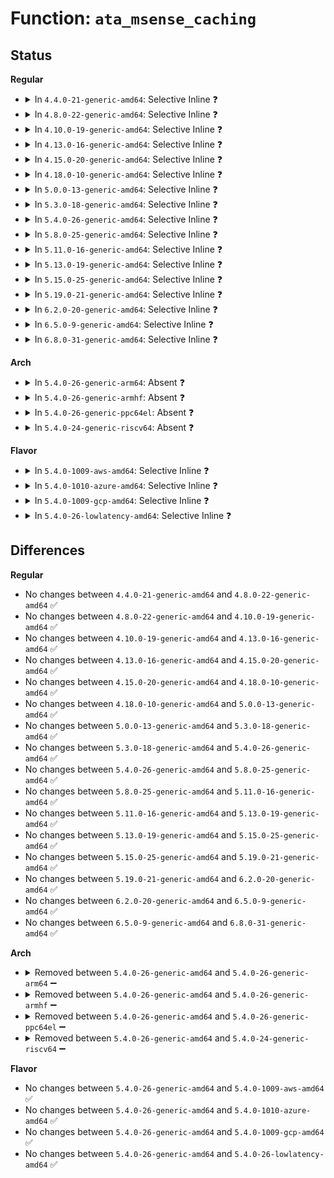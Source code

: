 # Function: <code>ata_msense_caching</code>

## Status
<b>Regular</b>
<ul>
<li>
<details>
<summary>In <code>4.4.0-21-generic-amd64</code>: Selective Inline ❓</summary>

```c
unsigned int ata_msense_caching(u16 * id, u8 * buf, bool changeable)
```

```json
{
  "name": "ata_msense_caching",
  "collision_type": "Unique Static",
  "inline_type": "Selective",
  "funcs": [
    {
      "addr": 18446744071584947680,
      "name": "ata_msense_caching",
      "external": false,
      "loc": "drivers/ata/libata-scsi.c:2308",
      "file": "drivers/ata/libata-scsi.c",
      "inline": "not declared, inlined",
      "caller_inline": [],
      "caller_func": [
        "drivers/ata/libata-scsi.c:ata_scsi_mode_select_xlat",
        "drivers/ata/libata-scsi.c:ata_scsiop_mode_sense",
        "drivers/ata/libata-scsi.c:ata_scsiop_mode_sense"
      ]
    }
  ],
  "symbols": [
    {
      "addr": 18446744071584947680,
      "name": "ata_msense_caching",
      "section": ".text",
      "bind": "STB_LOCAL",
      "size": 159
    }
  ]
}
```
</details>
</li>
<li>
<details>
<summary>In <code>4.8.0-22-generic-amd64</code>: Selective Inline ❓</summary>

```c
unsigned int ata_msense_caching(u16 * id, u8 * buf, bool changeable)
```

```json
{
  "name": "ata_msense_caching",
  "collision_type": "Unique Static",
  "inline_type": "Selective",
  "funcs": [
    {
      "addr": 18446744071585313424,
      "name": "ata_msense_caching",
      "external": false,
      "loc": "drivers/ata/libata-scsi.c:2429",
      "file": "drivers/ata/libata-scsi.c",
      "inline": "not declared, inlined",
      "caller_inline": [],
      "caller_func": [
        "drivers/ata/libata-scsi.c:ata_scsi_mode_select_xlat",
        "drivers/ata/libata-scsi.c:ata_scsiop_mode_sense",
        "drivers/ata/libata-scsi.c:ata_scsiop_mode_sense"
      ]
    }
  ],
  "symbols": [
    {
      "addr": 18446744071585313424,
      "name": "ata_msense_caching",
      "section": ".text",
      "bind": "STB_LOCAL",
      "size": 173
    }
  ]
}
```
</details>
</li>
<li>
<details>
<summary>In <code>4.10.0-19-generic-amd64</code>: Selective Inline ❓</summary>

```c
unsigned int ata_msense_caching(u16 * id, u8 * buf, bool changeable)
```

```json
{
  "name": "ata_msense_caching",
  "collision_type": "Unique Static",
  "inline_type": "Selective",
  "funcs": [
    {
      "addr": 18446744071585514544,
      "name": "ata_msense_caching",
      "external": false,
      "loc": "drivers/ata/libata-scsi.c:2510",
      "file": "drivers/ata/libata-scsi.c",
      "inline": "not declared, inlined",
      "caller_inline": [],
      "caller_func": [
        "drivers/ata/libata-scsi.c:ata_scsi_mode_select_xlat",
        "drivers/ata/libata-scsi.c:ata_scsiop_mode_sense",
        "drivers/ata/libata-scsi.c:ata_scsiop_mode_sense"
      ]
    }
  ],
  "symbols": [
    {
      "addr": 18446744071585514544,
      "name": "ata_msense_caching",
      "section": ".text",
      "bind": "STB_LOCAL",
      "size": 173
    }
  ]
}
```
</details>
</li>
<li>
<details>
<summary>In <code>4.13.0-16-generic-amd64</code>: Selective Inline ❓</summary>

```c
unsigned int ata_msense_caching(u16 * id, u8 * buf, bool changeable)
```

```json
{
  "name": "ata_msense_caching",
  "collision_type": "Unique Static",
  "inline_type": "Selective",
  "funcs": [
    {
      "addr": 18446744071585598752,
      "name": "ata_msense_caching",
      "external": false,
      "loc": "drivers/ata/libata-scsi.c:2489",
      "file": "drivers/ata/libata-scsi.c",
      "inline": "not declared, inlined",
      "caller_inline": [],
      "caller_func": [
        "drivers/ata/libata-scsi.c:ata_scsi_mode_select_xlat",
        "drivers/ata/libata-scsi.c:ata_scsiop_mode_sense",
        "drivers/ata/libata-scsi.c:ata_scsiop_mode_sense"
      ]
    }
  ],
  "symbols": [
    {
      "addr": 18446744071585598752,
      "name": "ata_msense_caching",
      "section": ".text",
      "bind": "STB_LOCAL",
      "size": 175
    }
  ]
}
```
</details>
</li>
<li>
<details>
<summary>In <code>4.15.0-20-generic-amd64</code>: Selective Inline ❓</summary>

```c
unsigned int ata_msense_caching(u16 * id, u8 * buf, bool changeable)
```

```json
{
  "name": "ata_msense_caching",
  "collision_type": "Unique Static",
  "inline_type": "Selective",
  "funcs": [
    {
      "addr": 18446744071586030384,
      "name": "ata_msense_caching",
      "external": false,
      "loc": "drivers/ata/libata-scsi.c:2490",
      "file": "drivers/ata/libata-scsi.c",
      "inline": "not declared, inlined",
      "caller_inline": [],
      "caller_func": [
        "drivers/ata/libata-scsi.c:ata_scsi_mode_select_xlat",
        "drivers/ata/libata-scsi.c:ata_scsiop_mode_sense",
        "drivers/ata/libata-scsi.c:ata_scsiop_mode_sense"
      ]
    }
  ],
  "symbols": [
    {
      "addr": 18446744071586030384,
      "name": "ata_msense_caching",
      "section": ".text",
      "bind": "STB_LOCAL",
      "size": 175
    }
  ]
}
```
</details>
</li>
<li>
<details>
<summary>In <code>4.18.0-10-generic-amd64</code>: Selective Inline ❓</summary>

```c
unsigned int ata_msense_caching(u16 * id, u8 * buf, bool changeable)
```

```json
{
  "name": "ata_msense_caching",
  "collision_type": "Unique Static",
  "inline_type": "Selective",
  "funcs": [
    {
      "addr": 18446744071586277392,
      "name": "ata_msense_caching",
      "external": false,
      "loc": "drivers/ata/libata-scsi.c:2493",
      "file": "drivers/ata/libata-scsi.c",
      "inline": "not declared, inlined",
      "caller_inline": [],
      "caller_func": [
        "drivers/ata/libata-scsi.c:ata_scsi_mode_select_xlat",
        "drivers/ata/libata-scsi.c:ata_scsiop_mode_sense",
        "drivers/ata/libata-scsi.c:ata_scsiop_mode_sense"
      ]
    }
  ],
  "symbols": [
    {
      "addr": 18446744071586277392,
      "name": "ata_msense_caching",
      "section": ".text",
      "bind": "STB_LOCAL",
      "size": 171
    }
  ]
}
```
</details>
</li>
<li>
<details>
<summary>In <code>5.0.0-13-generic-amd64</code>: Selective Inline ❓</summary>

```c
unsigned int ata_msense_caching(u16 * id, u8 * buf, bool changeable)
```

```json
{
  "name": "ata_msense_caching",
  "collision_type": "Unique Static",
  "inline_type": "Selective",
  "funcs": [
    {
      "addr": 18446744071586418256,
      "name": "ata_msense_caching",
      "external": false,
      "loc": "drivers/ata/libata-scsi.c:2488",
      "file": "drivers/ata/libata-scsi.c",
      "inline": "not declared, inlined",
      "caller_inline": [],
      "caller_func": [
        "drivers/ata/libata-scsi.c:ata_scsi_mode_select_xlat",
        "drivers/ata/libata-scsi.c:ata_scsiop_mode_sense",
        "drivers/ata/libata-scsi.c:ata_scsiop_mode_sense"
      ]
    }
  ],
  "symbols": [
    {
      "addr": 18446744071586418256,
      "name": "ata_msense_caching",
      "section": ".text",
      "bind": "STB_LOCAL",
      "size": 171
    }
  ]
}
```
</details>
</li>
<li>
<details>
<summary>In <code>5.3.0-18-generic-amd64</code>: Selective Inline ❓</summary>

```c
unsigned int ata_msense_caching(u16 * id, u8 * buf, bool changeable)
```

```json
{
  "name": "ata_msense_caching",
  "collision_type": "Unique Static",
  "inline_type": "Selective",
  "funcs": [
    {
      "addr": 18446744071586664016,
      "name": "ata_msense_caching",
      "external": false,
      "loc": "drivers/ata/libata-scsi.c:2492",
      "file": "drivers/ata/libata-scsi.c",
      "inline": "not declared, inlined",
      "caller_inline": [],
      "caller_func": [
        "drivers/ata/libata-scsi.c:ata_scsi_mode_select_xlat",
        "drivers/ata/libata-scsi.c:ata_scsiop_mode_sense",
        "drivers/ata/libata-scsi.c:ata_scsiop_mode_sense"
      ]
    }
  ],
  "symbols": [
    {
      "addr": 18446744071586664016,
      "name": "ata_msense_caching",
      "section": ".text",
      "bind": "STB_LOCAL",
      "size": 178
    }
  ]
}
```
</details>
</li>
<li>
<details>
<summary>In <code>5.4.0-26-generic-amd64</code>: Selective Inline ❓</summary>

```c
unsigned int ata_msense_caching(u16 * id, u8 * buf, bool changeable)
```

```json
{
  "name": "ata_msense_caching",
  "collision_type": "Unique Static",
  "inline_type": "Selective",
  "funcs": [
    {
      "addr": 18446744071586811328,
      "name": "ata_msense_caching",
      "external": false,
      "loc": "drivers/ata/libata-scsi.c:2492",
      "file": "drivers/ata/libata-scsi.c",
      "inline": "not declared, inlined",
      "caller_inline": [],
      "caller_func": [
        "drivers/ata/libata-scsi.c:ata_scsi_mode_select_xlat",
        "drivers/ata/libata-scsi.c:ata_scsiop_mode_sense",
        "drivers/ata/libata-scsi.c:ata_scsiop_mode_sense"
      ]
    }
  ],
  "symbols": [
    {
      "addr": 18446744071586811328,
      "name": "ata_msense_caching",
      "section": ".text",
      "bind": "STB_LOCAL",
      "size": 178
    }
  ]
}
```
</details>
</li>
<li>
<details>
<summary>In <code>5.8.0-25-generic-amd64</code>: Selective Inline ❓</summary>

```c
unsigned int ata_msense_caching(u16 * id, u8 * buf, bool changeable)
```

```json
{
  "name": "ata_msense_caching",
  "collision_type": "Unique Static",
  "inline_type": "Selective",
  "funcs": [
    {
      "addr": 18446744071587606608,
      "name": "ata_msense_caching",
      "external": false,
      "loc": "drivers/ata/libata-scsi.c:2204",
      "file": "drivers/ata/libata-scsi.c",
      "inline": "not declared, inlined",
      "caller_inline": [],
      "caller_func": [
        "drivers/ata/libata-scsi.c:ata_scsi_mode_select_xlat",
        "drivers/ata/libata-scsi.c:ata_scsiop_mode_sense",
        "drivers/ata/libata-scsi.c:ata_scsiop_mode_sense"
      ]
    }
  ],
  "symbols": [
    {
      "addr": 18446744071587606608,
      "name": "ata_msense_caching",
      "section": ".text",
      "bind": "STB_LOCAL",
      "size": 178
    }
  ]
}
```
</details>
</li>
<li>
<details>
<summary>In <code>5.11.0-16-generic-amd64</code>: Selective Inline ❓</summary>

```c
unsigned int ata_msense_caching(u16 * id, u8 * buf, bool changeable)
```

```json
{
  "name": "ata_msense_caching",
  "collision_type": "Unique Static",
  "inline_type": "Selective",
  "funcs": [
    {
      "addr": 18446744071587668304,
      "name": "ata_msense_caching",
      "external": false,
      "loc": "drivers/ata/libata-scsi.c:2204",
      "file": "drivers/ata/libata-scsi.c",
      "inline": "not declared, inlined",
      "caller_inline": [],
      "caller_func": [
        "drivers/ata/libata-scsi.c:ata_scsi_mode_select_xlat",
        "drivers/ata/libata-scsi.c:ata_scsiop_mode_sense",
        "drivers/ata/libata-scsi.c:ata_scsiop_mode_sense"
      ]
    }
  ],
  "symbols": [
    {
      "addr": 18446744071587668304,
      "name": "ata_msense_caching",
      "section": ".text",
      "bind": "STB_LOCAL",
      "size": 178
    }
  ]
}
```
</details>
</li>
<li>
<details>
<summary>In <code>5.13.0-19-generic-amd64</code>: Selective Inline ❓</summary>

```c
unsigned int ata_msense_caching(u16 * id, u8 * buf, bool changeable)
```

```json
{
  "name": "ata_msense_caching",
  "collision_type": "Unique Static",
  "inline_type": "Selective",
  "funcs": [
    {
      "addr": 18446744071587547648,
      "name": "ata_msense_caching",
      "external": false,
      "loc": "drivers/ata/libata-scsi.c:2200",
      "file": "drivers/ata/libata-scsi.c",
      "inline": "not declared, inlined",
      "caller_inline": [],
      "caller_func": [
        "drivers/ata/libata-scsi.c:ata_scsi_mode_select_xlat",
        "drivers/ata/libata-scsi.c:ata_scsiop_mode_sense",
        "drivers/ata/libata-scsi.c:ata_scsiop_mode_sense"
      ]
    }
  ],
  "symbols": [
    {
      "addr": 18446744071587547648,
      "name": "ata_msense_caching",
      "section": ".text",
      "bind": "STB_LOCAL",
      "size": 178
    }
  ]
}
```
</details>
</li>
<li>
<details>
<summary>In <code>5.15.0-25-generic-amd64</code>: Selective Inline ❓</summary>

```c
unsigned int ata_msense_caching(u16 * id, u8 * buf, bool changeable)
```

```json
{
  "name": "ata_msense_caching",
  "collision_type": "Unique Static",
  "inline_type": "Selective",
  "funcs": [
    {
      "addr": 18446744071588126800,
      "name": "ata_msense_caching",
      "external": false,
      "loc": "drivers/ata/libata-scsi.c:2160",
      "file": "drivers/ata/libata-scsi.c",
      "inline": "not declared, inlined",
      "caller_inline": [],
      "caller_func": [
        "drivers/ata/libata-scsi.c:ata_scsi_mode_select_xlat",
        "drivers/ata/libata-scsi.c:ata_scsiop_mode_sense",
        "drivers/ata/libata-scsi.c:ata_scsiop_mode_sense"
      ]
    }
  ],
  "symbols": [
    {
      "addr": 18446744071588126800,
      "name": "ata_msense_caching",
      "section": ".text",
      "bind": "STB_LOCAL",
      "size": 178
    }
  ]
}
```
</details>
</li>
<li>
<details>
<summary>In <code>5.19.0-21-generic-amd64</code>: Selective Inline ❓</summary>

```c
unsigned int ata_msense_caching(u16 * id, u8 * buf, bool changeable)
```

```json
{
  "name": "ata_msense_caching",
  "collision_type": "Unique Static",
  "inline_type": "Selective",
  "funcs": [
    {
      "addr": 18446744071589507632,
      "name": "ata_msense_caching",
      "external": false,
      "loc": "drivers/ata/libata-scsi.c:2176",
      "file": "drivers/ata/libata-scsi.c",
      "inline": "not declared, inlined",
      "caller_inline": [],
      "caller_func": [
        "drivers/ata/libata-scsi.c:ata_scsi_mode_select_xlat",
        "drivers/ata/libata-scsi.c:ata_scsiop_mode_sense",
        "drivers/ata/libata-scsi.c:ata_scsiop_mode_sense"
      ]
    }
  ],
  "symbols": [
    {
      "addr": 18446744071589507632,
      "name": "ata_msense_caching",
      "section": ".text",
      "bind": "STB_LOCAL",
      "size": 202
    }
  ]
}
```
</details>
</li>
<li>
<details>
<summary>In <code>6.2.0-20-generic-amd64</code>: Selective Inline ❓</summary>

```c
unsigned int ata_msense_caching(u16 * id, u8 * buf, bool changeable)
```

```json
{
  "name": "ata_msense_caching",
  "collision_type": "Unique Static",
  "inline_type": "Selective",
  "funcs": [
    {
      "addr": 18446744071591092464,
      "name": "ata_msense_caching",
      "external": false,
      "loc": "drivers/ata/libata-scsi.c:2189",
      "file": "drivers/ata/libata-scsi.c",
      "inline": "not declared, inlined",
      "caller_inline": [],
      "caller_func": [
        "drivers/ata/libata-scsi.c:ata_scsi_mode_select_xlat",
        "drivers/ata/libata-scsi.c:ata_scsiop_mode_sense",
        "drivers/ata/libata-scsi.c:ata_scsiop_mode_sense"
      ]
    }
  ],
  "symbols": [
    {
      "addr": 18446744071591092464,
      "name": "ata_msense_caching",
      "section": ".text",
      "bind": "STB_LOCAL",
      "size": 202
    }
  ]
}
```
</details>
</li>
<li>
<details>
<summary>In <code>6.5.0-9-generic-amd64</code>: Selective Inline ❓</summary>

```c
unsigned int ata_msense_caching(u16 * id, u8 * buf, bool changeable)
```

```json
{
  "name": "ata_msense_caching",
  "collision_type": "Unique Static",
  "inline_type": "Selective",
  "funcs": [
    {
      "addr": 18446744071591450768,
      "name": "ata_msense_caching",
      "external": false,
      "loc": "drivers/ata/libata-scsi.c:2213",
      "file": "drivers/ata/libata-scsi.c",
      "inline": "not declared, inlined",
      "caller_inline": [],
      "caller_func": [
        "drivers/ata/libata-scsi.c:ata_scsi_mode_select_xlat",
        "drivers/ata/libata-scsi.c:ata_scsiop_mode_sense",
        "drivers/ata/libata-scsi.c:ata_scsiop_mode_sense"
      ]
    }
  ],
  "symbols": [
    {
      "addr": 18446744071591450768,
      "name": "ata_msense_caching",
      "section": ".text",
      "bind": "STB_LOCAL",
      "size": 202
    }
  ]
}
```
</details>
</li>
<li>
<details>
<summary>In <code>6.8.0-31-generic-amd64</code>: Selective Inline ❓</summary>

```c
unsigned int ata_msense_caching(u16 * id, u8 * buf, bool changeable)
```

```json
{
  "name": "ata_msense_caching",
  "collision_type": "Unique Static",
  "inline_type": "Selective",
  "funcs": [
    {
      "addr": 18446744071591798464,
      "name": "ata_msense_caching",
      "external": false,
      "loc": "drivers/ata/libata-scsi.c:2164",
      "file": "drivers/ata/libata-scsi.c",
      "inline": "not declared, inlined",
      "caller_inline": [],
      "caller_func": [
        "drivers/ata/libata-scsi.c:ata_scsi_mode_select_xlat",
        "drivers/ata/libata-scsi.c:ata_scsiop_mode_sense",
        "drivers/ata/libata-scsi.c:ata_scsiop_mode_sense"
      ]
    }
  ],
  "symbols": [
    {
      "addr": 18446744071591798464,
      "name": "ata_msense_caching",
      "section": ".text",
      "bind": "STB_LOCAL",
      "size": 202
    }
  ]
}
```
</details>
</li>
</ul>
<b>Arch</b>
<ul>
<li>
<details>
<summary>In <code>5.4.0-26-generic-arm64</code>: Absent ❓</summary>

```json
{
  "name": "ata_msense_caching",
  "collision_type": "Unique Static",
  "inline_type": "Selective",
  "funcs": [
    {
      "addr": 18446603336499735808,
      "name": "ata_msense_caching",
      "external": false,
      "loc": "drivers/ata/libata-scsi.c:2492",
      "file": "drivers/ata/libata-scsi.c",
      "inline": "not declared, inlined",
      "caller_inline": [
        "drivers/ata/libata-scsi.c:ata_scsi_mode_select_xlat",
        "drivers/ata/libata-scsi.c:ata_scsiop_mode_sense",
        "drivers/ata/libata-scsi.c:ata_scsiop_mode_sense"
      ],
      "caller_func": [
        "drivers/ata/libata-scsi.c:ata_scsi_mode_select_xlat",
        "drivers/ata/libata-scsi.c:ata_scsiop_mode_sense",
        "drivers/ata/libata-scsi.c:ata_scsiop_mode_sense"
      ]
    }
  ],
  "symbols": [
    {
      "addr": 18446603336499728520,
      "name": "ata_msense_caching.part.0",
      "section": ".text",
      "bind": "STB_LOCAL",
      "size": 140
    }
  ]
}
```
</details>
</li>
<li>
<details>
<summary>In <code>5.4.0-26-generic-armhf</code>: Absent ❓</summary>

```json
{
  "name": "ata_msense_caching",
  "collision_type": "Unique Static",
  "inline_type": "Selective",
  "funcs": [
    {
      "addr": 3232185992,
      "name": "ata_msense_caching",
      "external": false,
      "loc": "drivers/ata/libata-scsi.c:2492",
      "file": "drivers/ata/libata-scsi.c",
      "inline": "not declared, inlined",
      "caller_inline": [
        "drivers/ata/libata-scsi.c:ata_scsi_mode_select_xlat",
        "drivers/ata/libata-scsi.c:ata_scsiop_mode_sense",
        "drivers/ata/libata-scsi.c:ata_scsiop_mode_sense"
      ],
      "caller_func": [
        "drivers/ata/libata-scsi.c:ata_scsi_mode_select_xlat",
        "drivers/ata/libata-scsi.c:ata_scsiop_mode_sense",
        "drivers/ata/libata-scsi.c:ata_scsiop_mode_sense"
      ]
    }
  ],
  "symbols": [
    {
      "addr": 3232185048,
      "name": "ata_msense_caching.part.0",
      "section": ".text",
      "bind": "STB_LOCAL",
      "size": 116
    }
  ]
}
```
</details>
</li>
<li>
<details>
<summary>In <code>5.4.0-26-generic-ppc64el</code>: Absent ❓</summary>

```json
{
  "name": "ata_msense_caching",
  "collision_type": "Unique Static",
  "inline_type": "Selective",
  "funcs": [
    {
      "addr": 13835058055293078040,
      "name": "ata_msense_caching",
      "external": false,
      "loc": "drivers/ata/libata-scsi.c:2492",
      "file": "drivers/ata/libata-scsi.c",
      "inline": "not declared, inlined",
      "caller_inline": [
        "drivers/ata/libata-scsi.c:ata_scsi_mode_select_xlat",
        "drivers/ata/libata-scsi.c:ata_scsiop_mode_sense",
        "drivers/ata/libata-scsi.c:ata_scsiop_mode_sense"
      ],
      "caller_func": [
        "drivers/ata/libata-scsi.c:ata_scsi_mode_select_xlat",
        "drivers/ata/libata-scsi.c:ata_scsiop_mode_sense",
        "drivers/ata/libata-scsi.c:ata_scsiop_mode_sense"
      ]
    }
  ],
  "symbols": [
    {
      "addr": 13835058055293076752,
      "name": "ata_msense_caching.part.0",
      "section": ".text",
      "bind": "STB_LOCAL",
      "size": 96
    }
  ]
}
```
</details>
</li>
<li>
<details>
<summary>In <code>5.4.0-24-generic-riscv64</code>: Absent ❓</summary>

```json
{
  "name": "ata_msense_caching",
  "collision_type": "Unique Static",
  "inline_type": "Selective",
  "funcs": [
    {
      "addr": 18446743936276902710,
      "name": "ata_msense_caching",
      "external": false,
      "loc": "drivers/ata/libata-scsi.c:2492",
      "file": "drivers/ata/libata-scsi.c",
      "inline": "not declared, inlined",
      "caller_inline": [
        "drivers/ata/libata-scsi.c:ata_scsi_mode_select_xlat",
        "drivers/ata/libata-scsi.c:ata_scsiop_mode_sense",
        "drivers/ata/libata-scsi.c:ata_scsiop_mode_sense"
      ],
      "caller_func": [
        "drivers/ata/libata-scsi.c:ata_scsi_mode_select_xlat",
        "drivers/ata/libata-scsi.c:ata_scsiop_mode_sense",
        "drivers/ata/libata-scsi.c:ata_scsiop_mode_sense"
      ]
    }
  ],
  "symbols": [
    {
      "addr": 18446743936276899864,
      "name": "ata_msense_caching.part.0",
      "section": ".text",
      "bind": "STB_LOCAL",
      "size": 138
    }
  ]
}
```
</details>
</li>
</ul>
<b>Flavor</b>
<ul>
<li>
<details>
<summary>In <code>5.4.0-1009-aws-amd64</code>: Selective Inline ❓</summary>

```c
unsigned int ata_msense_caching(u16 * id, u8 * buf, bool changeable)
```

```json
{
  "name": "ata_msense_caching",
  "collision_type": "Unique Static",
  "inline_type": "Selective",
  "funcs": [
    {
      "addr": 18446744071586569904,
      "name": "ata_msense_caching",
      "external": false,
      "loc": "drivers/ata/libata-scsi.c:2492",
      "file": "drivers/ata/libata-scsi.c",
      "inline": "not declared, inlined",
      "caller_inline": [],
      "caller_func": [
        "drivers/ata/libata-scsi.c:ata_scsi_mode_select_xlat",
        "drivers/ata/libata-scsi.c:ata_scsiop_mode_sense",
        "drivers/ata/libata-scsi.c:ata_scsiop_mode_sense"
      ]
    }
  ],
  "symbols": [
    {
      "addr": 18446744071586569904,
      "name": "ata_msense_caching",
      "section": ".text",
      "bind": "STB_LOCAL",
      "size": 178
    }
  ]
}
```
</details>
</li>
<li>
<details>
<summary>In <code>5.4.0-1010-azure-amd64</code>: Selective Inline ❓</summary>

```c
unsigned int ata_msense_caching(u16 * id, u8 * buf, bool changeable)
```

```json
{
  "name": "ata_msense_caching",
  "collision_type": "Unique Static",
  "inline_type": "Selective",
  "funcs": [
    {
      "addr": 18446744071586438480,
      "name": "ata_msense_caching",
      "external": false,
      "loc": "drivers/ata/libata-scsi.c:2492",
      "file": "drivers/ata/libata-scsi.c",
      "inline": "not declared, inlined",
      "caller_inline": [],
      "caller_func": [
        "drivers/ata/libata-scsi.c:ata_scsi_mode_select_xlat",
        "drivers/ata/libata-scsi.c:ata_scsiop_mode_sense",
        "drivers/ata/libata-scsi.c:ata_scsiop_mode_sense"
      ]
    }
  ],
  "symbols": [
    {
      "addr": 18446744071586438480,
      "name": "ata_msense_caching",
      "section": ".text",
      "bind": "STB_LOCAL",
      "size": 178
    }
  ]
}
```
</details>
</li>
<li>
<details>
<summary>In <code>5.4.0-1009-gcp-amd64</code>: Selective Inline ❓</summary>

```c
unsigned int ata_msense_caching(u16 * id, u8 * buf, bool changeable)
```

```json
{
  "name": "ata_msense_caching",
  "collision_type": "Unique Static",
  "inline_type": "Selective",
  "funcs": [
    {
      "addr": 18446744071586765888,
      "name": "ata_msense_caching",
      "external": false,
      "loc": "drivers/ata/libata-scsi.c:2492",
      "file": "drivers/ata/libata-scsi.c",
      "inline": "not declared, inlined",
      "caller_inline": [],
      "caller_func": [
        "drivers/ata/libata-scsi.c:ata_scsi_mode_select_xlat",
        "drivers/ata/libata-scsi.c:ata_scsiop_mode_sense",
        "drivers/ata/libata-scsi.c:ata_scsiop_mode_sense"
      ]
    }
  ],
  "symbols": [
    {
      "addr": 18446744071586765888,
      "name": "ata_msense_caching",
      "section": ".text",
      "bind": "STB_LOCAL",
      "size": 178
    }
  ]
}
```
</details>
</li>
<li>
<details>
<summary>In <code>5.4.0-26-lowlatency-amd64</code>: Selective Inline ❓</summary>

```c
unsigned int ata_msense_caching(u16 * id, u8 * buf, bool changeable)
```

```json
{
  "name": "ata_msense_caching",
  "collision_type": "Unique Static",
  "inline_type": "Selective",
  "funcs": [
    {
      "addr": 18446744071586871952,
      "name": "ata_msense_caching",
      "external": false,
      "loc": "drivers/ata/libata-scsi.c:2492",
      "file": "drivers/ata/libata-scsi.c",
      "inline": "not declared, inlined",
      "caller_inline": [],
      "caller_func": [
        "drivers/ata/libata-scsi.c:ata_scsi_mode_select_xlat",
        "drivers/ata/libata-scsi.c:ata_scsiop_mode_sense",
        "drivers/ata/libata-scsi.c:ata_scsiop_mode_sense"
      ]
    }
  ],
  "symbols": [
    {
      "addr": 18446744071586871952,
      "name": "ata_msense_caching",
      "section": ".text",
      "bind": "STB_LOCAL",
      "size": 178
    }
  ]
}
```
</details>
</li>
</ul>

## Differences
<b>Regular</b>
<ul>
<li>
No changes between <code>4.4.0-21-generic-amd64</code> and <code>4.8.0-22-generic-amd64</code> ✅
</li>
<li>
No changes between <code>4.8.0-22-generic-amd64</code> and <code>4.10.0-19-generic-amd64</code> ✅
</li>
<li>
No changes between <code>4.10.0-19-generic-amd64</code> and <code>4.13.0-16-generic-amd64</code> ✅
</li>
<li>
No changes between <code>4.13.0-16-generic-amd64</code> and <code>4.15.0-20-generic-amd64</code> ✅
</li>
<li>
No changes between <code>4.15.0-20-generic-amd64</code> and <code>4.18.0-10-generic-amd64</code> ✅
</li>
<li>
No changes between <code>4.18.0-10-generic-amd64</code> and <code>5.0.0-13-generic-amd64</code> ✅
</li>
<li>
No changes between <code>5.0.0-13-generic-amd64</code> and <code>5.3.0-18-generic-amd64</code> ✅
</li>
<li>
No changes between <code>5.3.0-18-generic-amd64</code> and <code>5.4.0-26-generic-amd64</code> ✅
</li>
<li>
No changes between <code>5.4.0-26-generic-amd64</code> and <code>5.8.0-25-generic-amd64</code> ✅
</li>
<li>
No changes between <code>5.8.0-25-generic-amd64</code> and <code>5.11.0-16-generic-amd64</code> ✅
</li>
<li>
No changes between <code>5.11.0-16-generic-amd64</code> and <code>5.13.0-19-generic-amd64</code> ✅
</li>
<li>
No changes between <code>5.13.0-19-generic-amd64</code> and <code>5.15.0-25-generic-amd64</code> ✅
</li>
<li>
No changes between <code>5.15.0-25-generic-amd64</code> and <code>5.19.0-21-generic-amd64</code> ✅
</li>
<li>
No changes between <code>5.19.0-21-generic-amd64</code> and <code>6.2.0-20-generic-amd64</code> ✅
</li>
<li>
No changes between <code>6.2.0-20-generic-amd64</code> and <code>6.5.0-9-generic-amd64</code> ✅
</li>
<li>
No changes between <code>6.5.0-9-generic-amd64</code> and <code>6.8.0-31-generic-amd64</code> ✅
</li>
</ul>
<b>Arch</b>
<ul>
<li>
<details>
<summary>Removed between <code>5.4.0-26-generic-amd64</code> and <code>5.4.0-26-generic-arm64</code> ➖</summary>

```c
unsigned int ata_msense_caching(u16 * id, u8 * buf, bool changeable)
```
</details>
</li>
<li>
<details>
<summary>Removed between <code>5.4.0-26-generic-amd64</code> and <code>5.4.0-26-generic-armhf</code> ➖</summary>

```c
unsigned int ata_msense_caching(u16 * id, u8 * buf, bool changeable)
```
</details>
</li>
<li>
<details>
<summary>Removed between <code>5.4.0-26-generic-amd64</code> and <code>5.4.0-26-generic-ppc64el</code> ➖</summary>

```c
unsigned int ata_msense_caching(u16 * id, u8 * buf, bool changeable)
```
</details>
</li>
<li>
<details>
<summary>Removed between <code>5.4.0-26-generic-amd64</code> and <code>5.4.0-24-generic-riscv64</code> ➖</summary>

```c
unsigned int ata_msense_caching(u16 * id, u8 * buf, bool changeable)
```
</details>
</li>
</ul>
<b>Flavor</b>
<ul>
<li>
No changes between <code>5.4.0-26-generic-amd64</code> and <code>5.4.0-1009-aws-amd64</code> ✅
</li>
<li>
No changes between <code>5.4.0-26-generic-amd64</code> and <code>5.4.0-1010-azure-amd64</code> ✅
</li>
<li>
No changes between <code>5.4.0-26-generic-amd64</code> and <code>5.4.0-1009-gcp-amd64</code> ✅
</li>
<li>
No changes between <code>5.4.0-26-generic-amd64</code> and <code>5.4.0-26-lowlatency-amd64</code> ✅
</li>
</ul>
